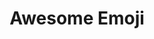 ---
git: https://github.com/FileFormatInfo/awesome-emoji
logohandle: awesome-emoji
sort: awesomeemoji
title: Awesome Emoji
website: https://www.awesome-emoji.org/
---